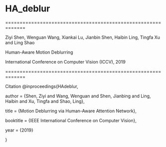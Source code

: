 # HA_deblur
=============================================================

Ziyi Shen, Wenguan Wang, Xiankai Lu, Jianbin Shen, Haibin Ling, Tingfa Xu and Ling Shao

Human-Aware Motion Deblurring

International Conference on Computer Vision (ICCV), 2019

=============================================================






Citation 
@inproceedings{HAdeblur,

  author    = {Shen, Ziyi and Wang, Wenguan and Shen, Jianbing and Ling, Haibin and Xu, Tingfa and Shao, Ling}, 

 title     = {Motion Deblurring via Human-Aware Attention Network}, 

 booktitle = {IEEE International Conference on Computer Vision},

 year      = {2019}

}
